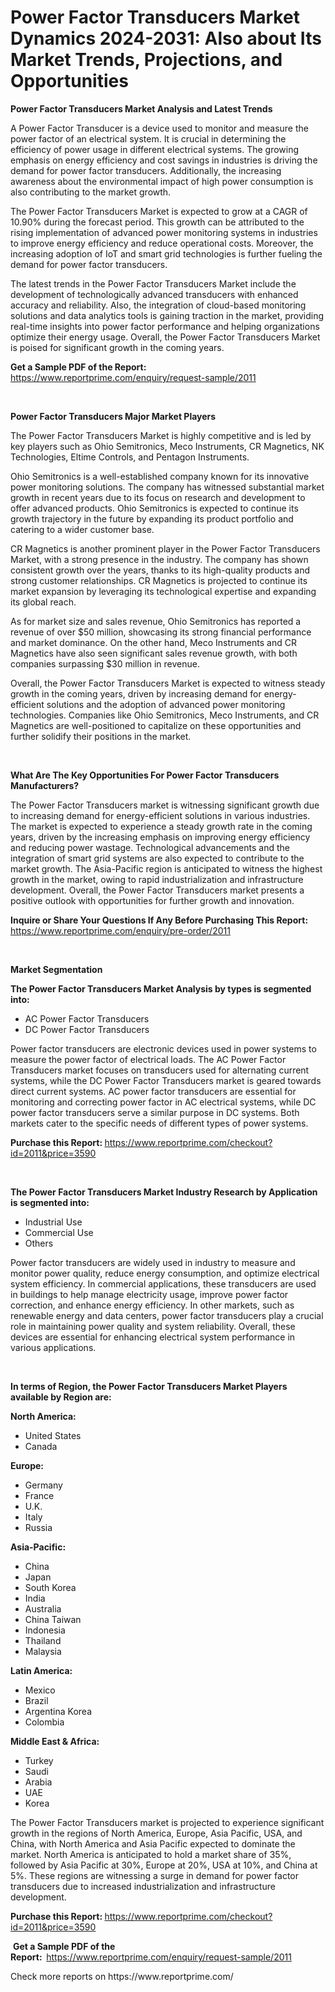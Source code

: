 <p><h1>Power Factor Transducers Market Dynamics 2024-2031: Also about Its Market Trends, Projections, and Opportunities</h1></p><p><strong>Power Factor Transducers Market Analysis and Latest Trends</strong></p>
<p><p>A Power Factor Transducer is a device used to monitor and measure the power factor of an electrical system. It is crucial in determining the efficiency of power usage in different electrical systems. The growing emphasis on energy efficiency and cost savings in industries is driving the demand for power factor transducers. Additionally, the increasing awareness about the environmental impact of high power consumption is also contributing to the market growth.</p><p>The Power Factor Transducers Market is expected to grow at a CAGR of 10.90% during the forecast period. This growth can be attributed to the rising implementation of advanced power monitoring systems in industries to improve energy efficiency and reduce operational costs. Moreover, the increasing adoption of IoT and smart grid technologies is further fueling the demand for power factor transducers.</p><p>The latest trends in the Power Factor Transducers Market include the development of technologically advanced transducers with enhanced accuracy and reliability. Also, the integration of cloud-based monitoring solutions and data analytics tools is gaining traction in the market, providing real-time insights into power factor performance and helping organizations optimize their energy usage. Overall, the Power Factor Transducers Market is poised for significant growth in the coming years.</p></p>
<p><strong>Get a Sample PDF of the Report:&nbsp;</strong> <a href="https://www.reportprime.com/enquiry/request-sample/2011">https://www.reportprime.com/enquiry/request-sample/2011</a></p>
<p>&nbsp;</p>
<p><strong>Power Factor Transducers Major Market Players</strong></p>
<p><p>The Power Factor Transducers Market is highly competitive and is led by key players such as Ohio Semitronics, Meco Instruments, CR Magnetics, NK Technologies, Eltime Controls, and Pentagon Instruments. </p><p>Ohio Semitronics is a well-established company known for its innovative power monitoring solutions. The company has witnessed substantial market growth in recent years due to its focus on research and development to offer advanced products. Ohio Semitronics is expected to continue its growth trajectory in the future by expanding its product portfolio and catering to a wider customer base.</p><p>CR Magnetics is another prominent player in the Power Factor Transducers Market, with a strong presence in the industry. The company has shown consistent growth over the years, thanks to its high-quality products and strong customer relationships. CR Magnetics is projected to continue its market expansion by leveraging its technological expertise and expanding its global reach.</p><p>As for market size and sales revenue, Ohio Semitronics has reported a revenue of over $50 million, showcasing its strong financial performance and market dominance. On the other hand, Meco Instruments and CR Magnetics have also seen significant sales revenue growth, with both companies surpassing $30 million in revenue.</p><p>Overall, the Power Factor Transducers Market is expected to witness steady growth in the coming years, driven by increasing demand for energy-efficient solutions and the adoption of advanced power monitoring technologies. Companies like Ohio Semitronics, Meco Instruments, and CR Magnetics are well-positioned to capitalize on these opportunities and further solidify their positions in the market.</p></p>
<p>&nbsp;</p>
<p><strong>What Are The Key Opportunities For Power Factor Transducers Manufacturers?</strong></p>
<p><p>The Power Factor Transducers market is witnessing significant growth due to increasing demand for energy-efficient solutions in various industries. The market is expected to experience a steady growth rate in the coming years, driven by the increasing emphasis on improving energy efficiency and reducing power wastage. Technological advancements and the integration of smart grid systems are also expected to contribute to the market growth. The Asia-Pacific region is anticipated to witness the highest growth in the market, owing to rapid industrialization and infrastructure development. Overall, the Power Factor Transducers market presents a positive outlook with opportunities for further growth and innovation.</p></p>
<p><strong>Inquire or Share Your Questions If Any Before Purchasing This Report:</strong> <a href="https://www.reportprime.com/enquiry/pre-order/2011">https://www.reportprime.com/enquiry/pre-order/2011</a></p>
<p>&nbsp;</p>
<p><strong>Market Segmentation</strong></p>
<p><strong>The Power Factor Transducers Market Analysis by types is segmented into:</strong></p>
<p><ul><li>AC Power Factor Transducers</li><li>DC Power Factor Transducers</li></ul></p>
<p><p>Power factor transducers are electronic devices used in power systems to measure the power factor of electrical loads. The AC Power Factor Transducers market focuses on transducers used for alternating current systems, while the DC Power Factor Transducers market is geared towards direct current systems. AC power factor transducers are essential for monitoring and correcting power factor in AC electrical systems, while DC power factor transducers serve a similar purpose in DC systems. Both markets cater to the specific needs of different types of power systems.</p></p>
<p><strong>Purchase this Report:&nbsp;</strong><a href="https://www.reportprime.com/checkout?id=2011&price=3590">https://www.reportprime.com/checkout?id=2011&price=3590</a></p>
<p>&nbsp;</p>
<p><strong>The Power Factor Transducers Market Industry Research by Application is segmented into:</strong></p>
<p><ul><li>Industrial Use</li><li>Commercial Use</li><li>Others</li></ul></p>
<p><p>Power factor transducers are widely used in industry to measure and monitor power quality, reduce energy consumption, and optimize electrical system efficiency. In commercial applications, these transducers are used in buildings to help manage electricity usage, improve power factor correction, and enhance energy efficiency. In other markets, such as renewable energy and data centers, power factor transducers play a crucial role in maintaining power quality and system reliability. Overall, these devices are essential for enhancing electrical system performance in various applications.</p></p>
<p>&nbsp;</p>
<p><strong>In terms of Region, the Power Factor Transducers Market Players available by Region are:</strong></p>
<p>
    <p> <strong> North America: </strong>
        <ul>
            <li>United States</li>
            <li>Canada</li>
        </ul>
        </p> 
    <p> <strong> Europe: </strong>
        <ul>
            <li>Germany</li>
            <li>France</li>
            <li>U.K.</li>
            <li>Italy</li>
            <li>Russia</li>
        </ul>
        </p> 
    <p> <strong> Asia-Pacific: </strong>
        <ul>
            <li>China</li>
            <li>Japan</li>
            <li>South Korea</li>
            <li>India</li>
            <li>Australia</li>
            <li>China Taiwan</li>
            <li>Indonesia</li>
            <li>Thailand</li>
            <li>Malaysia</li>
        </ul>
        </p> 
    <p> <strong> Latin America: </strong>
        <ul>
            <li>Mexico</li>
            <li>Brazil</li>
            <li>Argentina Korea</li>
            <li>Colombia</li>
        </ul>
        </p> 
    <p> <strong> Middle East & Africa: </strong>
        <ul>
            <li>Turkey</li>
            <li>Saudi</li>
            <li>Arabia</li>
            <li>UAE</li>
            <li>Korea</li>
        </ul>
    </p>
    </p>
<p><p>The Power Factor Transducers market is projected to experience significant growth in the regions of North America, Europe, Asia Pacific, USA, and China, with North America and Asia Pacific expected to dominate the market. North America is anticipated to hold a market share of 35%, followed by Asia Pacific at 30%, Europe at 20%, USA at 10%, and China at 5%. These regions are witnessing a surge in demand for power factor transducers due to increased industrialization and infrastructure development.</p></p>
<p><strong>Purchase this Report: </strong><a href="https://www.reportprime.com/checkout?id=2011&price=3590">https://www.reportprime.com/checkout?id=2011&price=3590</a></p>
<p>&nbsp;<strong>Get a Sample PDF of the Report:&nbsp;&nbsp;</strong><a href="https://www.reportprime.com/enquiry/request-sample/2011">https://www.reportprime.com/enquiry/request-sample/2011</a></p>
<p><strong></strong></p>
<p>Check more reports on https://www.reportprime.com/</p>
